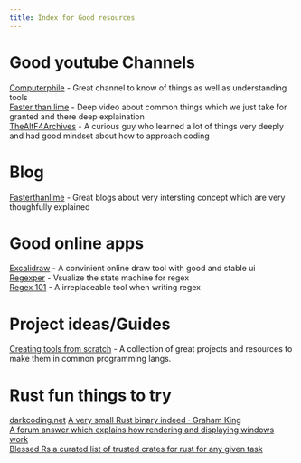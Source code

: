 ```yaml
---
title: Index for Good resources
---
```


# Good youtube Channels
[Computerphile](https://www.youtube.com/@Computerphile/featured) - Great channel to know of things as well as understanding tools  
[Faster than lime](https://www.youtube.com/@fasterthanlime) - Deep video about common things which we just take for granted and there deep explaination  
[TheAltF4Archives](https://www.youtube.com/@TheAltF4Archives/videos) - A curious guy who learned a lot of things very deeply and had good mindset about how to approach coding  

# Blog
[Fasterthanlime](https://fasterthanli.me/) - Great blogs about very intersting concept which are very thoughfully explained  

# Good online apps
[Excalidraw](https://excalidraw.com/)      - A convinient online draw tool with good and stable ui  
[Regexper](https://regexper.com/)          - Vsualize the state machine for regex  
[Regex 101](https://regex101.com/)         - A irreplaceable tool when writing regex  

# Project ideas/Guides
[Creating tools from scratch](https://github.com/codecrafters-io/build-your-own-x)     - A collection of great projects and resources to make them in common programming langs.  


# Rust fun things to try
[darkcoding.net](https://darkcoding.net/)
[A very small Rust binary indeed · Graham King](https://darkcoding.net/software/a-very-small-rust-binary-indeed/)  
[A forum answer which explains how rendering and displaying windows work](https://users.rust-lang.org/t/i-cant-find-glutin-tutorials/93482/2)  
[Blessed Rs a curated list of trusted crates for rust for any given task](https://blessed.rs/crates)  

